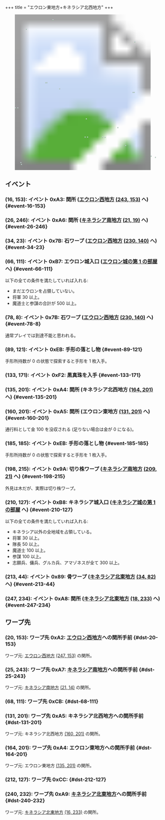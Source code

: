 +++
title = "エウロン東地方+キネラシア北西地方"
+++

<!-- SVG {{{ -->
<svg width="1536" height="1536" viewbox="0 0 2048 2048">
<defs>
<image id="svg-asset-bg" width="2048" height="2048" href="map-02.webp" />
<image id="svg-asset-event" width="16" height="16" href="icon-event.png" />
<image id="svg-asset-destination" width="16" height="16" href="icon-destination.png" />
</defs>
<use href="#svg-asset-bg" x="0" y="0"></use>
<a href="#event-16-153">
<use href="#svg-asset-event" x="128" y="1224"><title>(16, 153): イベント 0xA3: 関所 (エウロン西地方 (243, 153) へ)</title></use>
</a>
<a href="#event-26-246">
<use href="#svg-asset-event" x="208" y="1968"><title>(26, 246): イベント 0xA6: 関所 (キネラシア南地方 (21, 19) へ)</title></use>
</a>
<a href="#event-34-23">
<use href="#svg-asset-event" x="272" y="184"><title>(34, 23): イベント 0x7B: 石ワープ (エウロン西地方 (230, 140) へ)</title></use>
</a>
<a href="#event-66-111">
<use href="#svg-asset-event" x="528" y="888"><title>(66, 111): イベント 0xB7: エウロン城入口 (エウロン城の第 1 の部屋へ)</title></use>
</a>
<a href="#event-78-8">
<use href="#svg-asset-event" x="624" y="64"><title>(78, 8): イベント 0x7B: 石ワープ (エウロン西地方 (230, 140) へ)</title></use>
</a>
<a href="#event-89-121">
<use href="#svg-asset-event" x="712" y="968"><title>(89, 121): イベント 0xEB: 手形の落とし物</title></use>
</a>
<a href="#event-133-171">
<use href="#svg-asset-event" x="1064" y="1368"><title>(133, 171): イベント 0xF2: 黒真珠を入手</title></use>
</a>
<a href="#event-135-201">
<use href="#svg-asset-event" x="1080" y="1608"><title>(135, 201): イベント 0xA4: 関所 (キネラシア北西地方 (164, 201) へ)</title></use>
</a>
<a href="#event-160-201">
<use href="#svg-asset-event" x="1280" y="1608"><title>(160, 201): イベント 0xA5: 関所 (エウロン東地方 (131, 201) へ)</title></use>
</a>
<a href="#event-185-185">
<use href="#svg-asset-event" x="1480" y="1480"><title>(185, 185): イベント 0xEB: 手形の落とし物</title></use>
</a>
<a href="#event-198-215">
<use href="#svg-asset-event" x="1584" y="1720"><title>(198, 215): イベント 0x9A: 切り株ワープ (キネラシア南地方 (209, 21) へ)</title></use>
</a>
<a href="#event-210-127">
<use href="#svg-asset-event" x="1680" y="1016"><title>(210, 127): イベント 0xB8: キネラシア城入口 (キネラシア城の第 1 の部屋へ)</title></use>
</a>
<a href="#event-213-44">
<use href="#svg-asset-event" x="1704" y="352"><title>(213, 44): イベント 0x89: 骨ワープ (キネラシア北東地方 (34, 82) へ)</title></use>
</a>
<a href="#event-247-234">
<use href="#svg-asset-event" x="1976" y="1872"><title>(247, 234): イベント 0xA8: 関所 (キネラシア北東地方 (18, 233) へ)</title></use>
</a>
<a href="#dst-20-153">
<use href="#svg-asset-destination" x="160" y="1224"><title>(20, 153): ワープ先 0xA2: エウロン西地方への関所手前</title></use>
</a>
<a href="#dst-164-201">
<use href="#svg-asset-destination" x="1312" y="1608"><title>(164, 201): ワープ先 0xA4: エウロン東地方への関所手前</title></use>
</a>
<a href="#dst-131-201">
<use href="#svg-asset-destination" x="1048" y="1608"><title>(131, 201): ワープ先 0xA5: キネラシア北西地方への関所手前</title></use>
</a>
<a href="#dst-25-243">
<use href="#svg-asset-destination" x="200" y="1944"><title>(25, 243): ワープ先 0xA7: キネラシア南地方への関所手前</title></use>
</a>
<a href="#dst-240-232">
<use href="#svg-asset-destination" x="1920" y="1856"><title>(240, 232): ワープ先 0xA9: キネラシア北東地方への関所手前</title></use>
</a>
<a href="#dst-68-111">
<use href="#svg-asset-destination" x="544" y="888"><title>(68, 111): ワープ先 0xCB</title></use>
</a>
<a href="#dst-212-127">
<use href="#svg-asset-destination" x="1696" y="1016"><title>(212, 127): ワープ先 0xCC</title></use>
</a>
</svg>
<!-- }}} -->


## イベント

### (16, 153): イベント 0xA3: 関所 ([エウロン西地方](@/map/map-01/_index.md) [(243, 153)](@/map/map-01/_index.md#dst-243-153) へ) {#event-16-153}

### (26, 246): イベント 0xA6: 関所 ([キネラシア南地方](@/map/map-06/_index.md) [(21, 19)](@/map/map-06/_index.md#dst-21-19) へ) {#event-26-246}

### (34, 23): イベント 0x7B: 石ワープ ([エウロン西地方](@/map/map-01/_index.md) [(230, 140)](@/map/map-01/_index.md#dst-230-140) へ) {#event-34-23}

### (66, 111): イベント 0xB7: エウロン城入口 ([エウロン城の第 1 の部屋](@/map/map-15/_index.md#dst-20-117) へ) {#event-66-111}

以下の全ての条件を満たしていれば入れる:

* まだエウロンを占領していない。
* 将軍 30 以上。
* 魔道士と参謀の合計が 500 以上。

### (78, 8): イベント 0x7B: 石ワープ ([エウロン西地方](@/map/map-01/_index.md) [(230, 140)](@/map/map-01/_index.md#dst-230-140) へ) {#event-78-8}

通常プレイでは到達不能と思われる。


### (89, 121): イベント 0xEB: 手形の落とし物 {#event-89-121}

手形所持数が 0 の状態で探索すると手形を 1 枚入手。

### (133, 171): イベント 0xF2: 黒真珠を入手 {#event-133-171}

### (135, 201): イベント 0xA4: 関所 (キネラシア北西地方 [(164, 201)](#dst-164-201) へ) {#event-135-201}

### (160, 201): イベント 0xA5: 関所 (エウロン東地方 [(131, 201)](#dst-131-201) へ) {#event-160-201}

通行料として金 100 を没収される (足りない場合は金が 0 になる)。

### (185, 185): イベント 0xEB: 手形の落とし物 {#event-185-185}

手形所持数が 0 の状態で探索すると手形を 1 枚入手。

### (198, 215): イベント 0x9A: 切り株ワープ ([キネラシア南地方](@/map/map-06/_index.md) [(209, 21)](@/map/map-06/_index.md#dst-209-21) へ) {#event-198-215}

外見は木だが、実際は切り株ワープ。

### (210, 127): イベント 0xB8: キネラシア城入口 ([キネラシア城の第 1 の部屋](@/map/map-15/_index.md#dst-20-181) へ) {#event-210-127}

以下の全ての条件を満たしていれば入れる:

* キネラシア以外の全地域を占領している。
* 将軍 30 以上。
* 隊長 50 以上。
* 魔道士 100 以上。
* 参謀 100 以上。
* 志願兵、傭兵、グルカ兵、アマゾネスが全て 300 以上。

### (213, 44): イベント 0x89: 骨ワープ ([キネラシア北東地方](@/map/map-03/_index.md) [(34, 82)](@/map/map-03/_index.md#dst-34-82) へ) {#event-213-44}

### (247, 234): イベント 0xA8: 関所 ([キネラシア北東地方](@/map/map-03/_index.md) [(18, 233)](@/map/map-03/_index.md#dst-18-233) へ) {#event-247-234}


## ワープ先

### (20, 153): ワープ先 0xA2: [エウロン西地方](@/map/map-01/_index.md)への関所手前 {#dst-20-153}

ワープ元: [エウロン西地方](@/map/map-01/_index.md) [(247, 153)](@/map/map-01/_index.md#event-247-153) の関所。

### (25, 243): ワープ先 0xA7: [キネラシア南地方](@/map/map-06/_index.md)への関所手前 {#dst-25-243}

ワープ元: [キネラシア南地方](@/map/map-06/_index.md) [(21, 14)](@/map/map-06/_index.md#event-21-14) の関所。

### (68, 111): ワープ先 0xCB:  {#dst-68-111}

### (131, 201): ワープ先 0xA5: キネラシア北西地方への関所手前 {#dst-131-201}

ワープ元: キネラシア北西地方 [(160, 201)](#event-160-201) の関所。

### (164, 201): ワープ先 0xA4: エウロン東地方への関所手前 {#dst-164-201}

ワープ元: エウロン東地方 [(135, 201)](#event-135-201) の関所。

### (212, 127): ワープ先 0xCC:  {#dst-212-127}

### (240, 232): ワープ先 0xA9: [キネラシア北東地方](@/map/map-03/_index.md)への関所手前 {#dst-240-232}

ワープ元: [キネラシア北東地方](@/map/map-03/_index.md) [(16, 233)](@/map/map-03/_index.md#event-16-233) の関所。
